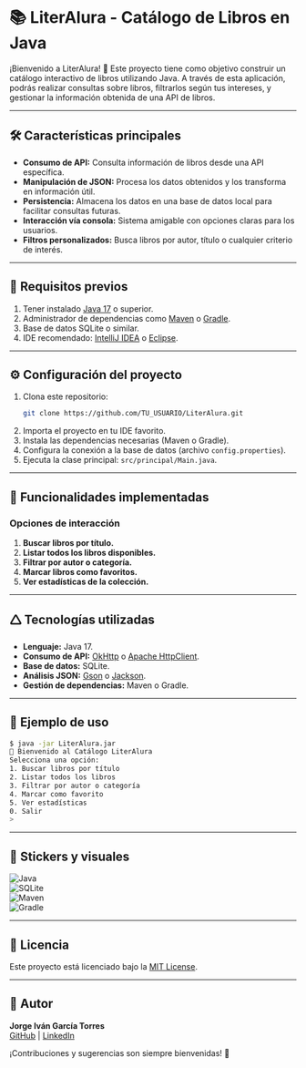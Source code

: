 # 📚 LiterAlura - Catálogo de Libros en Java

¡Bienvenido a LiterAlura! 🎉 Este proyecto tiene como objetivo construir un catálogo interactivo de libros utilizando Java. A través de esta aplicación, podrás realizar consultas sobre libros, filtrarlos según tus intereses, y gestionar la información obtenida de una API de libros.

---

## 🛠️ Características principales
- **Consumo de API:** Consulta información de libros desde una API específica.
- **Manipulación de JSON:** Procesa los datos obtenidos y los transforma en información útil.
- **Persistencia:** Almacena los datos en una base de datos local para facilitar consultas futuras.
- **Interacción vía consola:** Sistema amigable con opciones claras para los usuarios.
- **Filtros personalizados:** Busca libros por autor, título o cualquier criterio de interés.

---

## 🚀 Requisitos previos
1. Tener instalado [Java 17](https://www.oracle.com/java/technologies/javase-jdk17-downloads.html) o superior.
2. Administrador de dependencias como [Maven](https://maven.apache.org/) o [Gradle](https://gradle.org/).
3. Base de datos SQLite o similar.
4. IDE recomendado: [IntelliJ IDEA](https://www.jetbrains.com/idea/) o [Eclipse](https://www.eclipse.org/).

---

## ⚙️ Configuración del proyecto
1. Clona este repositorio:
   ```bash
   git clone https://github.com/TU_USUARIO/LiterAlura.git
   ```
2. Importa el proyecto en tu IDE favorito.
3. Instala las dependencias necesarias (Maven o Gradle).
4. Configura la conexión a la base de datos (archivo `config.properties`).
5. Ejecuta la clase principal: `src/principal/Main.java`.

---

## 📖 Funcionalidades implementadas
### Opciones de interacción
1. **Buscar libros por título.**
2. **Listar todos los libros disponibles.**
3. **Filtrar por autor o categoría.**
4. **Marcar libros como favoritos.**
5. **Ver estadísticas de la colección.**

---

## 🛆 Tecnologías utilizadas
- **Lenguaje:** Java 17.
- **Consumo de API:** [OkHttp](https://square.github.io/okhttp/) o [Apache HttpClient](https://hc.apache.org/).
- **Base de datos:** SQLite.
- **Análisis JSON:** [Gson](https://github.com/google/gson) o [Jackson](https://github.com/FasterXML/jackson).
- **Gestión de dependencias:** Maven o Gradle.

---

## 🌟 Ejemplo de uso
```bash
$ java -jar LiterAlura.jar
📙 Bienvenido al Catálogo LiterAlura
Selecciona una opción:
1. Buscar libros por título
2. Listar todos los libros
3. Filtrar por autor o categoría
4. Marcar como favorito
5. Ver estadísticas
0. Salir
> 
```

---

## 🎨 Stickers y visuales
![Java](https://img.shields.io/badge/Java-ED8B00?style=for-the-badge&logo=java&logoColor=white)  
![SQLite](https://img.shields.io/badge/SQLite-07405E?style=for-the-badge&logo=sqlite&logoColor=white)  
![Maven](https://img.shields.io/badge/Maven-C71A36?style=for-the-badge&logo=apache-maven&logoColor=white)  
![Gradle](https://img.shields.io/badge/Gradle-02303A?style=for-the-badge&logo=gradle&logoColor=white)

---

## 📄 Licencia
Este proyecto está licenciado bajo la [MIT License](LICENSE).

---

## 👤 Autor
**Jorge Iván García Torres**  
[GitHub](https://github.com/TU_USUARIO) | [LinkedIn](https://www.linkedin.com/in/TU_PERFIL)

¡Contribuciones y sugerencias son siempre bienvenidas! 🚀
